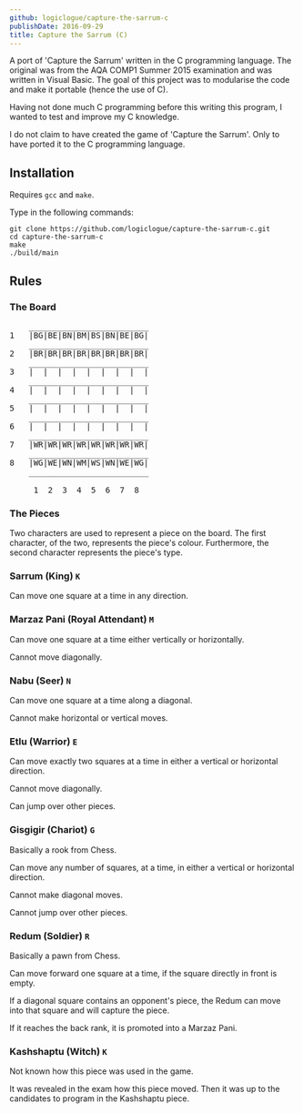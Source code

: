 ```yaml
---
github: logiclogue/capture-the-sarrum-c
publishDate: 2016-09-29
title: Capture the Sarrum (C)
---
```


A port of 'Capture the Sarrum' written in the C programming language. The
original was from the AQA COMP1 Summer 2015 examination and was written in
Visual Basic. The goal of this project was to modularise the code and make it
portable (hence the use of C).

Having not done much C programming before this writing this program, I wanted to
test and improve my C knowledge.

I do not claim to have created the game of 'Capture the Sarrum'. Only to have
ported it to the C programming language.


## Installation

Requires `gcc` and `make`.

Type in the following commands:
```
git clone https://github.com/logiclogue/capture-the-sarrum-c.git
cd capture-the-sarrum-c
make
./build/main
```


## Rules

### The Board

<pre>
    _________________________
1   |BG|BE|BN|BM|BS|BN|BE|BG|
    _________________________
2   |BR|BR|BR|BR|BR|BR|BR|BR|
    _________________________
3   |  |  |  |  |  |  |  |  |
    _________________________
4   |  |  |  |  |  |  |  |  |
    _________________________
5   |  |  |  |  |  |  |  |  |
    _________________________
6   |  |  |  |  |  |  |  |  |
    _________________________
7   |WR|WR|WR|WR|WR|WR|WR|WR|
    _________________________
8   |WG|WE|WN|WM|WS|WN|WE|WG|
    _________________________

     1  2  3  4  5  6  7  8
</pre>

### The Pieces

Two characters are used to represent a piece on the board. The first character,
of the two, represents the piece's colour. Furthermore, the second character
represents the piece's type.

### Sarrum (King) `K`

Can move one square at a time in any direction.

### Marzaz Pani (Royal Attendant) `M`

Can move one square at a time either vertically or horizontally.

Cannot move diagonally.

### Nabu (Seer) `N`

Can move one square at a time along a diagonal.

Cannot make horizontal or vertical moves.

### Etlu (Warrior) `E`

Can move exactly two squares at a time in either a vertical or horizontal
direction.

Cannot move diagonally.

Can jump over other pieces.

### Gisgigir (Chariot) `G`

Basically a rook from Chess.

Can move any number of squares, at a time, in either a vertical or horizontal
direction.

Cannot make diagonal moves.

Cannot jump over other pieces.

### Redum (Soldier) `R`

Basically a pawn from Chess.

Can move forward one square at a time, if the square directly in front is empty.

If a diagonal square contains an opponent's piece, the Redum can move into that
square and will capture the piece.

If it reaches the back rank, it is promoted into a Marzaz Pani.

### Kashshaptu (Witch) `K`

Not known how this piece was used in the game.

It was revealed in the exam how this piece moved. Then it was up to the
candidates to program in the Kashshaptu piece.
